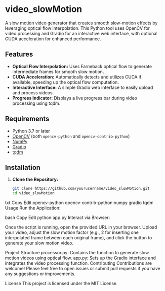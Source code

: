 # video_slowMotion

A slow motion video generator that creates smooth slow-motion effects by leveraging optical flow interpolation. This Python tool uses OpenCV for video processing and Gradio for an interactive web interface, with optional CUDA acceleration for enhanced performance.

## Features

- **Optical Flow Interpolation:** Uses Farneback optical flow to generate intermediate frames for smooth slow motion.
- **CUDA Acceleration:** Automatically detects and utilizes CUDA if available, speeding up the optical flow computation.
- **Interactive Interface:** A simple Gradio web interface to easily upload and process videos.
- **Progress Indicator:** Displays a live progress bar during video processing using tqdm.

## Requirements

- Python 3.7 or later
- [OpenCV](https://opencv.org/) (both `opencv-python` and `opencv-contrib-python`)
- [NumPy](https://numpy.org/)
- [Gradio](https://gradio.app/)
- [tqdm](https://github.com/tqdm/tqdm)

## Installation

1. **Clone the Repository:**

   ```bash
   git clone https://github.com/yourusername/video_slowMotion.git
   cd video_slowMotion


txt
Copy
Edit
opencv-python
opencv-contrib-python
numpy
gradio
tqdm
Usage
Run the Application:

bash
Copy
Edit
python app.py
Interact via Browser:

Once the script is running, open the provided URL in your browser. Upload your video, adjust the slow motion factor (e.g., 2 for inserting one interpolated frame between each original frame), and click the button to generate your slow motion video.

Project Structure
processor.py: Contains the function to generate slow motion videos using optical flow.
app.py: Sets up the Gradio interface and integrates the video processing function.
Contributing
Contributions are welcome! Please feel free to open issues or submit pull requests if you have any suggestions or improvements.

License
This project is licensed under the MIT License.

